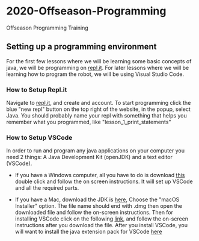 # 2020-Offseason-Programming 
Offseason Programming Training 
 
## Setting up a programming environment
For the first few lessons where we will be learning some basic concepts of java, we will be programming on [repl.it](https://repl.it/). For later lessons where we will be learning how to program the robot, we will be using Visual Studio Code. 
 
### How to Setup Repl.it
Navigate to [repl.it](https://repl.it/), and create and account. To start programming click the blue "new repl" button on the top right of the website, in the popup, select Java. You should probably name your repl with something that helps you remember what you programmed, like "lesson_1_print_statements" 
 
### How to Setup VSCode
In order to run and program any java applications on your computer you need 2 things: A Java Development Kit (openJDK) and a text editor (VSCode). 
 
* If you have a Windows computer, all you have to do is download [this](https://aka.ms/vscode-java-installer-win) double click and follow the on screen instructions. It will set up VSCode and all the required parts. 
 
* If you have a Mac, download the JDK is [here](https://www.oracle.com/java/technologies/javase-jdk13-downloads.html), Choose the "macOS Installer" option. The file name should end with .dmg then open the downloaded file and follow the on-screen instructions. Then for installing VSCode click on the following [link](https://code.visualstudio.com/Download), and follow the on-screen instructions after you download the file. After you install VSCode, you will want to install the java extension pack for VSCode [here](https://marketplace.visualstudio.com/items?itemName=vscjava.vscode-java-pack)

